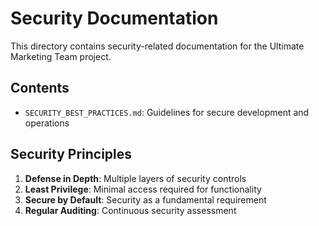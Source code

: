 # Security Documentation

This directory contains security-related documentation for the Ultimate Marketing Team project.

## Contents

- `SECURITY_BEST_PRACTICES.md`: Guidelines for secure development and operations

## Security Principles

1. **Defense in Depth**: Multiple layers of security controls
2. **Least Privilege**: Minimal access required for functionality
3. **Secure by Default**: Security as a fundamental requirement
4. **Regular Auditing**: Continuous security assessment